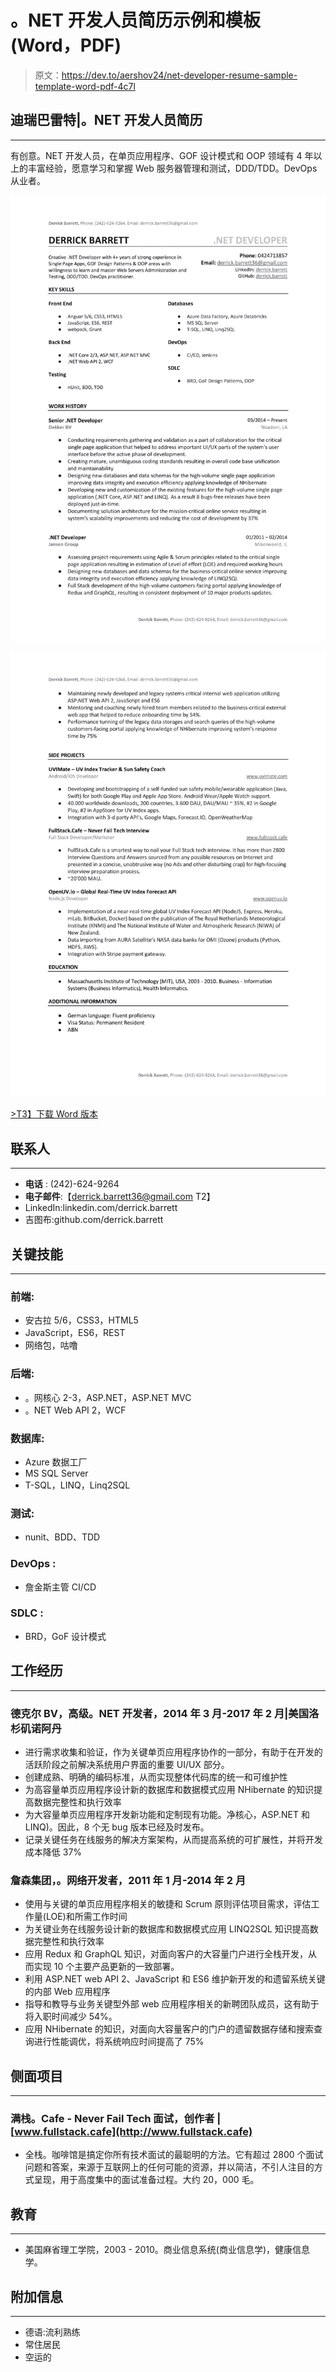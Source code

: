 # 。NET 开发人员简历示例和模板(Word，PDF)

> 原文：<https://dev.to/aershov24/net-developer-resume-sample-template-word-pdf-4c7l>

## 迪瑞巴雷特|。NET 开发人员简历

* * *

有创意。NET 开发人员，在单页应用程序、GOF 设计模式和 OOP 领域有 4 年以上的丰富经验，愿意学习和掌握 Web 服务器管理和测试，DDD/TDD。DevOps 从业者。

[![Real .NET Developer Resume Sample To Download](img/42c5ef31faa9e4d1516590dce4e3a3b8.png)](https://res.cloudinary.com/practicaldev/image/fetch/s--NynIZTbo--/c_limit%2Cf_auto%2Cfl_progressive%2Cq_auto%2Cw_880/https://www.fullstackresume.cimg/net-developer-resume-template-1-lg.jpg)

[![Real .NET Developer Resume Sample To Download](img/0dbf29832ee9327fb7b360eb12ee7b2b.png)](https://res.cloudinary.com/practicaldev/image/fetch/s--mGyAOENU--/c_limit%2Cf_auto%2Cfl_progressive%2Cq_auto%2Cw_880/https://www.fullstackresume.cimg/net-developer-resume-template-2-lg.jpg)

[>T3】下载 Word 版本](https://www.fullstackresume.com/blog/net-developer-resume-sample)

## 联系人

* * *

*   **电话** : (242)-624-9264
*   **电子邮件**:【derrick.barrett36@gmail.com T2】
*   LinkedIn:linkedin.com/derrick.barrett
*   吉图布:github.com/derrick.barrett

## 关键技能

* * *

### **前端**:

*   安古拉 5/6，CSS3，HTML5
*   JavaScript，ES6，REST
*   网络包，咕噜

### **后端**:

*   。网核心 2-3，ASP.NET，ASP.NET MVC
*   。NET Web API 2，WCF

### **数据库**:

*   Azure 数据工厂
*   MS SQL Server
*   T-SQL，LINQ，Linq2SQL

### **测试**:

*   nunit、BDD、TDD

### **DevOps** :

*   詹金斯主管 CI/CD

### **SDLC** :

*   BRD，GoF 设计模式

## 工作经历

* * *

### **德克尔 BV，高级。NET 开发者**，2014 年 3 月-2017 年 2 月|美国洛杉矶诺阿丹

*   进行需求收集和验证，作为关键单页应用程序协作的一部分，有助于在开发的活跃阶段之前解决系统用户界面的重要 UI/UX 部分。
*   创建成熟、明确的编码标准，从而实现整体代码库的统一和可维护性
*   为高容量单页应用程序设计新的数据库和数据模式应用 NHibernate 的知识提高数据完整性和执行效率
*   为大容量单页应用程序开发新功能和定制现有功能。净核心，ASP.NET 和 LINQ)。因此，8 个无 bug 版本已经及时发布。
*   记录关键任务在线服务的解决方案架构，从而提高系统的可扩展性，并将开发成本降低 37%

### **詹森集团，。网络开发者**，2011 年 1 月-2014 年 2 月

*   使用与关键的单页应用程序相关的敏捷和 Scrum 原则评估项目需求，评估工作量(LOE)和所需工作时间
*   为关键业务在线服务设计新的数据库和数据模式应用 LINQ2SQL 知识提高数据完整性和执行效率
*   应用 Redux 和 GraphQL 知识，对面向客户的大容量门户进行全栈开发，从而实现 10 个主要产品更新的一致部署。
*   利用 ASP.NET web API 2、JavaScript 和 ES6 维护新开发的和遗留系统关键的内部 Web 应用程序
*   指导和教导与业务关键型外部 web 应用程序相关的新聘团队成员，这有助于将入职时间减少 54%。
*   应用 NHibernate 的知识，对面向大容量客户的门户的遗留数据存储和搜索查询进行性能调优，将系统响应时间提高了 75%

## 侧面项目

* * *

### **满栈。Cafe - Never Fail Tech 面试，创作者** | [www.fullstack.cafe](http://www.fullstack.cafe)

*   全栈。咖啡馆是搞定你所有技术面试的最聪明的方法。它有超过 2800 个面试问题和答案，来源于互联网上的任何可能的资源，并以简洁，不引人注目的方式呈现，用于高度集中的面试准备过程。大约 20，000 毛。

## 教育

* * *

*   美国麻省理工学院，2003 - 2010。商业信息系统(商业信息学)，健康信息学。

## 附加信息

* * *

*   德语:流利熟练
*   常住居民
*   空运的